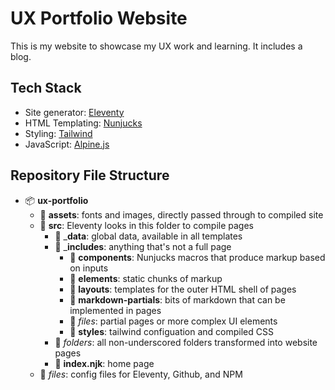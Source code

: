 # UX Portfolio Website

This is my website to showcase my UX work and learning. It includes a blog.

## Tech Stack

- Site generator: [Eleventy](https://www.11ty.dev/)
- HTML Templating: [Nunjucks](https://mozilla.github.io/nunjucks/)
- Styling: [Tailwind](https://tailwindcss.com/)
- JavaScript: [Alpine.js](https://alpinejs.dev/)


## Repository File Structure

- 📦 __ux-portfolio__
    - 📂 __assets__: fonts and images, directly passed through to compiled site
    - 📂 __src__: Eleventy looks in this folder to compile pages
        - 📂 ___data__: global data, available in all templates
        - 📂 ___includes__: anything that's not a full page
            - 📂 __components__: Nunjucks macros that produce markup based on inputs 
            - 📂 __elements__: static chunks of markup 
            - 📂 __layouts__: templates for the outer HTML shell of pages
            - 📂 __markdown-partials__: bits of markdown that can be implemented in pages
            - 📜 *files*: partial pages or more complex UI elements
            - 📂 __styles__: tailwind configuation and compiled CSS
        - 📂 *folders*: all non-underscored folders transformed into website pages
        - 📜 __index.njk__: home page
    - 📜 *files*: config files for Eleventy, Github, and NPM
